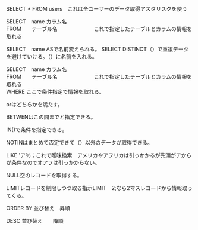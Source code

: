 SELECT * FROM users　これは全ユーザーのデータ取得アスタリスクを使う<br>

SELECT　name カラム名<br>
FROM　　テーブル名　　　　　　　これで指定したテーブルとカラムの情報を取れる

SELECT　name ASで名前変えられる。
SELECT DISTINCT（）で重複データを避けていける。（）に名前を入れる。<br>

SELECT　name カラム名<br>
FROM　　テーブル名　　　　　　　これで指定したテーブルとカラムの情報を取れる<br>
WHERE ここで条件指定で情報を取れる。<br>

orはどちらかを満たす。<br>

BETWENはこの間までと指定できる。<br>

IN()で条件を指定できる。<br>

NOTINはまとめて否定できて（）以外のデータが取得できる。

LIKE 'ア％；これで曖昧検索　アメリカやアフリカは引っかかるが先頭がアからが条件なのでオアフは引っかからない。

NULL空のレコードを取得する。

LIMITレコードを制限しつつ取る指示LIMIT　2;なら2マスレコードから情報取ってくる。

ORDER BY 並び替え　昇順

DESC  並び替え　　降順

